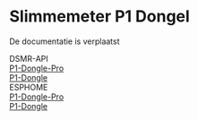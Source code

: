 # **Slimmemeter P1 Dongel**

De documentatie is verplaatst<br>

DSMR-API<br>
[P1-Dongle-Pro](https://docs.smart-stuff.nl/)<br>
[P1-Dongle](https://docs.smart-stuff.nl/v/p1-dongle-api/)
<br>
ESPHOME<br>
[P1-Dongle-Pro](https://docs.smart-stuff.nl/v/esphome-p1-dongle-pro/)<br>
[P1-Dongle](https://docs.smart-stuff.nl/v/esphome-dongle/)

